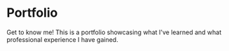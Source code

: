 # Portfolio
Get to know me! This is a portfolio showcasing what I've learned and what professional experience I have gained.
